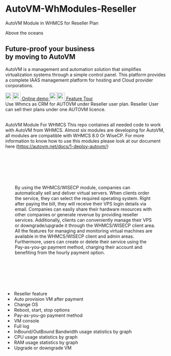 # AutoVM-WhModules-Reseller
AutoVM Module in WHMCS for Reseller Plan
<div class="container-xl d-lg-flex align-items-center flex-row-reverse pt-4 pt-lg-0 pt-xxl-4 pb-5 pb-lg-4 pb-xxl-5">
                    <div class="col home-banner-img">
                    </div>
                    <div class="col home-banner-txt">
                        <div class="text-white">
                            Above the oceans
                        </div>
                        <h2 class="text-white py-4">
                            Future-proof your business <br>
                            <span>by moving to <span class="text-blue-light">AutoVM</span></span>
                        </h2>
                        <p class="text-white opacity-50">
                            AutoVM is a management and automation solution that simplifies virtualization systems through a simple control panel. This platform provides a complete IAAS management platform for hosting and Cloud provider corporations.
                        </p>
                        <div class="py-4">
                            <a class="btn btn-light btn-lg text-primary my-3" href="https://autovm.net/demo/">
                                <img width="24px" alt="" data-src="https://autovm.net/wp-content/themes/autovm-theme/assets/images/svg/export.svg" class="m-2 align-middle lazyloaded" src="https://autovm.net/wp-content/themes/autovm-theme/assets/images/svg/export.svg"><noscript><img src="https://autovm.net/wp-content/themes/autovm-theme/assets/images/svg/export.svg" width="24px" class="m-2 align-middle" alt="" /></noscript>
                                <span class="align-middle">Online demo</span>
                            </a>
                            <a class="btn btn-primary btn-lg my-3 mx-4" href="https://autovm.net/feature-tour">
                                <img width="24px" alt="" data-src="https://autovm.net/wp-content/themes/autovm-theme/assets/images/svg/bubble.svg" class="m-2 align-middle lazyloaded" src="https://autovm.net/wp-content/themes/autovm-theme/assets/images/svg/bubble.svg"><noscript><img src="https://autovm.net/wp-content/themes/autovm-theme/assets/images/svg/bubble.svg" width="24px" class="m-2 align-middle" alt=""></noscript>
                                <span class="align-middle">Feature Tour</span>
                            </a>
                        </div>
                    </div>
                </div>Use Whmcs as CRM for AUTOVM under Reseller user plan.
Reseller User can sell their plans under one AUTOVM licence.
<br><br>

<p dir="auto">AutoVM Module For WHMCS
This repo containes all needed code to work with AutoVM from WHMCS. Almost six modules are developing for AutoVM, all modules are compatible with WHMCS 8.0 Or WiseCP. For more information to know how to use this modules please look at our document here  (<a href="https://autovm.net/docs/1-deploy-autovm/" rel="nofollow">https://autovm.net/docs/1-deploy-autovm/</a>)</p>


<div>
    <noscript><img src="https://autovm.net/wp-content/themes/autovm-theme/assets/images/png/feature-tour/whmcs_client.png" class="col-12 shadow-lg rounded mt-5" style="object-fit: cover; max-width: 70% !important;" alt=""></noscript>
</div>
<br><br>
<p style="padding: 50px 30px;" class="text-muted py-5 fs-5">
By using the WHMCS/WISECP module, companies can automatically sell and deliver virtual servers. When clients order the service, they can select the required operating system. Right after paying the bill, they will receive their VPS login details via email. Companies can easily share their hardware resources with other companies or generate revenue by providing reseller services. Additionally, clients can conveniently manage their VPS or downgrade/upgrade it through the WHMCS/WISECP client area. All the features for managing and monitoring virtual machines are available in the WHMCS/WISECP client and admin areas. Furthermore, users can create or delete their service using the Pay-as-you-go payment method, charging their account and benefiting from the hourly payment option.
</p>
<br><br>
    <ul>
        <li>
            <img src="https://camo.githubusercontent.com/8ab5e66b80221ae6121354c4ad65c2972d0f64ca1322fdf39fd7458bed2ed60e/68747470733a2f2f6175746f766d2e6e65742f77702d636f6e74656e742f7468656d65732f6175746f766d2d7468656d652f6173736574732f696d616765732f7376672f737563636573732e737667" alt="" data-canonical-src="https://autovm.net/wp-content/themes/autovm-theme/assets/images/svg/success.svg">
            <span class="fw-bold fs-5 pt-2">
                Reseller feature
            </span>
        </li>
        <li>
            <img src="https://camo.githubusercontent.com/8ab5e66b80221ae6121354c4ad65c2972d0f64ca1322fdf39fd7458bed2ed60e/68747470733a2f2f6175746f766d2e6e65742f77702d636f6e74656e742f7468656d65732f6175746f766d2d7468656d652f6173736574732f696d616765732f7376672f737563636573732e737667" alt="" data-canonical-src="https://autovm.net/wp-content/themes/autovm-theme/assets/images/svg/success.svg">
            <span class="fw-bold fs-5 pt-2">
                Auto provision VM after payment
            </span>
        </li>
        <li>
            <img src="https://camo.githubusercontent.com/8ab5e66b80221ae6121354c4ad65c2972d0f64ca1322fdf39fd7458bed2ed60e/68747470733a2f2f6175746f766d2e6e65742f77702d636f6e74656e742f7468656d65732f6175746f766d2d7468656d652f6173736574732f696d616765732f7376672f737563636573732e737667" alt="" data-canonical-src="https://autovm.net/wp-content/themes/autovm-theme/assets/images/svg/success.svg">
            <span class="fw-bold fs-5 pt-2">
                Change OS
            </span>
        </li>
        <li>
            <img src="https://camo.githubusercontent.com/8ab5e66b80221ae6121354c4ad65c2972d0f64ca1322fdf39fd7458bed2ed60e/68747470733a2f2f6175746f766d2e6e65742f77702d636f6e74656e742f7468656d65732f6175746f766d2d7468656d652f6173736574732f696d616765732f7376672f737563636573732e737667" alt="" data-canonical-src="https://autovm.net/wp-content/themes/autovm-theme/assets/images/svg/success.svg">
            <span class="fw-bold fs-5 pt-2">
                Reboot, start, stop options
            </span>
        </li>
        <li>
            <img src="https://camo.githubusercontent.com/8ab5e66b80221ae6121354c4ad65c2972d0f64ca1322fdf39fd7458bed2ed60e/68747470733a2f2f6175746f766d2e6e65742f77702d636f6e74656e742f7468656d65732f6175746f766d2d7468656d652f6173736574732f696d616765732f7376672f737563636573732e737667" alt="" data-canonical-src="https://autovm.net/wp-content/themes/autovm-theme/assets/images/svg/success.svg">
            <span class="fw-bold fs-5 pt-2">
                Pay-as-you-go payment method
            </span>
        </li>
        <li>
            <img src="https://camo.githubusercontent.com/8ab5e66b80221ae6121354c4ad65c2972d0f64ca1322fdf39fd7458bed2ed60e/68747470733a2f2f6175746f766d2e6e65742f77702d636f6e74656e742f7468656d65732f6175746f766d2d7468656d652f6173736574732f696d616765732f7376672f737563636573732e737667" alt="" data-canonical-src="https://autovm.net/wp-content/themes/autovm-theme/assets/images/svg/success.svg">
            <span class="fw-bold fs-5 pt-2">
                VM console
            </span>
        </li>
        <li>
            <img src="https://camo.githubusercontent.com/8ab5e66b80221ae6121354c4ad65c2972d0f64ca1322fdf39fd7458bed2ed60e/68747470733a2f2f6175746f766d2e6e65742f77702d636f6e74656e742f7468656d65732f6175746f766d2d7468656d652f6173736574732f696d616765732f7376672f737563636573732e737667" alt="" data-canonical-src="https://autovm.net/wp-content/themes/autovm-theme/assets/images/svg/success.svg">
            <span class="fw-bold fs-5 pt-2">
                Full log
            </span>
        </li>
        <li>
            <img src="https://camo.githubusercontent.com/8ab5e66b80221ae6121354c4ad65c2972d0f64ca1322fdf39fd7458bed2ed60e/68747470733a2f2f6175746f766d2e6e65742f77702d636f6e74656e742f7468656d65732f6175746f766d2d7468656d652f6173736574732f696d616765732f7376672f737563636573732e737667" alt="" data-canonical-src="https://autovm.net/wp-content/themes/autovm-theme/assets/images/svg/success.svg">
            <span class="fw-bold fs-5 pt-2">
                InBound/OutBound Bandwidth usage statistics by graph
            </span>
        </li>
        <li>
            <img src="https://camo.githubusercontent.com/8ab5e66b80221ae6121354c4ad65c2972d0f64ca1322fdf39fd7458bed2ed60e/68747470733a2f2f6175746f766d2e6e65742f77702d636f6e74656e742f7468656d65732f6175746f766d2d7468656d652f6173736574732f696d616765732f7376672f737563636573732e737667" alt="" data-canonical-src="https://autovm.net/wp-content/themes/autovm-theme/assets/images/svg/success.svg">
            <span class="fw-bold fs-5 pt-2">
                CPU usage statistics by graph
            </span>
        </li>
        <li>
            <img src="https://camo.githubusercontent.com/8ab5e66b80221ae6121354c4ad65c2972d0f64ca1322fdf39fd7458bed2ed60e/68747470733a2f2f6175746f766d2e6e65742f77702d636f6e74656e742f7468656d65732f6175746f766d2d7468656d652f6173736574732f696d616765732f7376672f737563636573732e737667" alt="" data-canonical-src="https://autovm.net/wp-content/themes/autovm-theme/assets/images/svg/success.svg">
            <span class="fw-bold fs-5 pt-2">
                RAM usage statistics by graph
            </span>
        </li>
        <li>
            <img src="https://camo.githubusercontent.com/8ab5e66b80221ae6121354c4ad65c2972d0f64ca1322fdf39fd7458bed2ed60e/68747470733a2f2f6175746f766d2e6e65742f77702d636f6e74656e742f7468656d65732f6175746f766d2d7468656d652f6173736574732f696d616765732f7376672f737563636573732e737667" alt="" data-canonical-src="https://autovm.net/wp-content/themes/autovm-theme/assets/images/svg/success.svg">
            <span class="fw-bold fs-5 pt-2">
                Upgrade or downgrade VM
            </span>
        </li>
    </ul>
